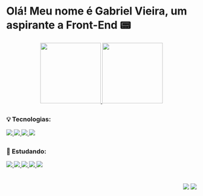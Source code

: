 # Olá! Meu nome é Gabriel Vieira, um aspirante a Front-End :pager:

<!--
**vieiracodes/vieiracodes** is a ✨ _special_ ✨ repository because its `README.md` (this file) appears on your GitHub profile.

Here are some ideas to get you started:

- 🔭 I’m currently working on ...
- 🌱 I’m currently learning ...
- 👯 I’m looking to collaborate on ...
- 🤔 I’m looking for help with ...
- 💬 Ask me about ...
- 📫 How to reach me: ...
- 😄 Pronouns: ...
- ⚡ Fun fact: ...
-->

<div align='center'>
  <a href="https://github.com/vieiracodes">
  <img height="160em" src="https://github-readme-stats.vercel.app/api?username=vieiracodes&show_icons=true&theme=cobalt&bg_color=DEG,051529,102540&text_color=34FFCA&title_color=3FD1EB&include_all_commits=true&count_private=true"/>
  <img height="160em" src="https://github-readme-stats.vercel.app/api/top-langs/?username=vieiracodes&layout=compact&langs_count=7&theme=cobalt&bg_color=DEG,102540,051529&title_color=3FD1EB&text_color=34FFCA"/>
  </a>
</div>
  
##
  
### 💡 Tecnologias:
<div style='display:flex; align-content:space-between;'>
  <a href="https://github.com/vieiracodes">
  <img src='https://img.shields.io/badge/JavaScript-F7DF1E?style=for-the-badge&labelColor=black&logo=javascript&logoColor=F7DF1E'/>
  <img src='https://img.shields.io/badge/HTML5-E34F26?style=for-the-badge&labelColor=black&logo=html5&logoColor=E34F26'/>
  <img src='https://img.shields.io/badge/CSS3-1572B6?style=for-the-badge&labelColor=black&logo=css3&logoColor=1572B6'/>
  <img src='https://img.shields.io/badge/Python-F2E205?style=for-the-badge&labelColor=black&logo=python&logoColor=#3475A7'/>
  </a>
</div>
  
##
  
### 📖 Estudando:
<div>
  <a href="https://github.com/vieiracodes">
  <img src='https://img.shields.io/badge/Node.js-43853D?style=for-the-badge&labelColor=black&logo=node.js&logoColor=43853D'/>
  <img src='https://img.shields.io/badge/TypeScript-007ACC?style=for-the-badge&labelColor=black&logo=typescript&logoColor=007ACC'/>
  <img src='https://img.shields.io/badge/React-61DBFB?style=for-the-badge&labelColor=black&logo=react&logoColor=61DAFB'/>
  <img src='https://img.shields.io/badge/Angular-DD0031?style=for-the-badge&labelColor=black&logo=angular&logoColor=DD0031'/>
  <img src='https://img.shields.io/badge/Tailwind_CSS-38B2AC?style=for-the-badge&labelColor=black&logo=tailwind-css&logoColor=38B2AC'/>
  </a>
</div>
  
#
  
<div align='end'>
    <a href="https://www.linkedin.com/in/vieirafront-end/" target="_blank"><img src="https://img.shields.io/badge/-LinkedIn-%230077B5?style=for-the-badge&logo=linkedin&logoColor=white" target="_blank"></a> 
  <a href = "mailto:gabrielvieiranovaes5@gmail.com"><img src="https://img.shields.io/badge/-Gmail-C20C00?style=for-the-badge&logo=gmail&logoColor=white&" target="_blank"></a>
</div>
